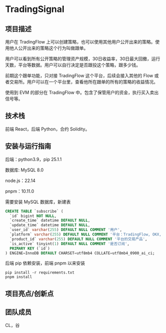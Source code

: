 # TradingSignal
## 项目描述

用户在 TradingFlow 上可以创建策略，也可以使用其他用户公开出来的策略。使用他人公开出来的策略这个行为叫做跟单。

用户可以看到所有公开策略的管理资产规模，30日收益率，30日最大回撤，运行天数，平台等数据。用户可以自行决定是否跟投这个策略，跟多少钱。

前期这个跟单功能，只对接 TradingFlow 这个平台，后续会接入其他的 Flow 或者交易所。用户可以在一个平台里，查看他所在跟单的所有的策略的收益情况。

使用到 EVM 的部分在 TradingFlow 中。包含了保管用户的资金，执行买入卖出信号等。



## 技术栈

前端 React，后端 Python，合约 Solidity。

## 安装与运行指南

后端：python3.9，pip 25.1.1

数据库: MySQL 8.0

node.js：22.14

pnpm：10.11.0

需要安装 MySQL 数据库，新建表

```sql
CREATE TABLE `subscribe` (
  `id` bigint NOT NULL,
  `create_time` datetime DEFAULT NULL,
  `update_time` datetime DEFAULT NULL,
  `user_id` varchar(255) DEFAULT NULL COMMENT '用户',
  `platform` varchar(255) DEFAULT NULL COMMENT '平台：TradingFlow, OKX, Binance',
  `product_id` varchar(255) DEFAULT NULL COMMENT '平台的交易产品',
  `is_active` tinyint(1) DEFAULT NULL COMMENT '是否订阅',
  PRIMARY KEY (`id`)
) ENGINE=InnoDB DEFAULT CHARSET=utf8mb4 COLLATE=utf8mb4_0900_ai_ci;
```

后端 pip 依赖安装，前端 pnpm 以来安装

```
pip install -r requirements.txt
pnpm install
```

## 项目亮点/创新点

## 团队成员 

CL，谷

